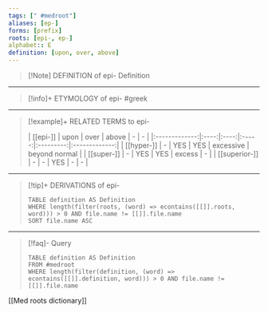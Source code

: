 ```yaml
---
tags: [" #medroot"]
aliases: [ep-]
forms: [prefix]
roots: [epi-, ep-]
alphabet:: E
definition: [upon, over, above]
---
```

>[!Note] DEFINITION of epi-
>Definition
_____
>[!info]+ ETYMOLOGY of epi-
>#greek
_____
>[!example]+ RELATED TERMS to epi-
>
>|   [[epi-]]    | upon | over | above |     -     |       -       |
|:-------------:|:----:|:----:|:-----:|:---------:|:-------------:|
|  [[hyper-]]   |  -   | YES  |  YES  | excessive | beyond normal |
|  [[super-]]   |  -   | YES  |  YES  |  excess   |       -       |
| [[superior-]] |  -   |  -   |  YES  |     -     | -              |
_____
>[!tip]+ DERIVATIONS of epi-
>```dataview
>TABLE definition AS Definition 
>WHERE length(filter(roots, (word) => econtains([[]].roots, word))) > 0 AND file.name != [[]].file.name
>SORT file.name ASC
>```
____
>[!faq]- Query
>
>```dataview
>TABLE definition AS Definition
>FROM #medroot
>WHERE length(filter(definition, (word) => econtains([[]].definition, word))) > 0 AND file.name != [[]].file.name
>```

[[Med roots dictionary]]